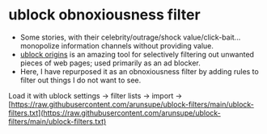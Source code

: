 # ublock obnoxiousness filter

- Some stories, with their celebrity/outrage/shock value/click-bait... monopolize information channels without providing value. 
- [ublock origins](https://github.com/gorhill/uBlock) is an amazing tool for selectively filtering out unwanted pieces of web pages; used primarily as an ad blocker.
- Here, I have repurposed it as an obnoxiousness filter by adding rules to filter out things I do not want to see. 


Load it with ublock settings -> filter lists -> import -> [https://raw.githubusercontent.com/arunsupe/ublock-filters/main/ublock-filters.txt](https://raw.githubusercontent.com/arunsupe/ublock-filters/main/ublock-filters.txt)
    
